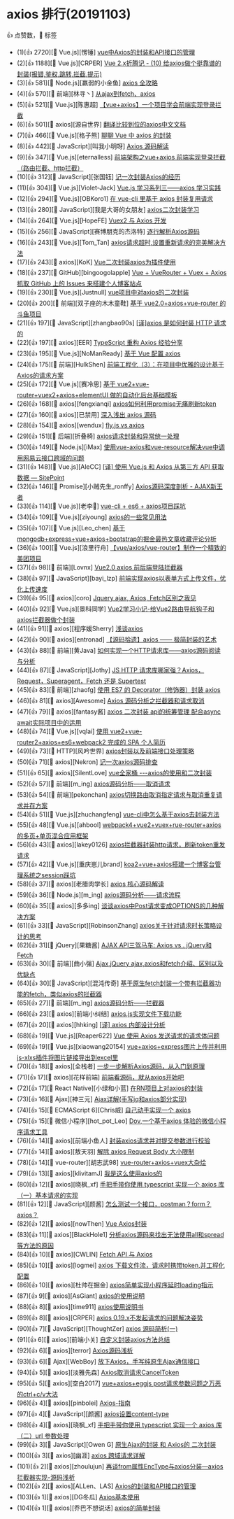 # axios 排行(20191103)

👍 点赞数，📌 标签
- (1)[👍 2720][📌 Vue.js][愣锤] [vue中Axios的封装和API接口的管理](https://juejin.im/post/5b55c118f265da0f6f1aa354)
- (2)[👍 1188][📌 Vue.js][CRPER] [Vue 2.x折腾记 - (10) 给axios做个挺靠谱的封装(报错,鉴权,跳转,拦截,提示)](https://juejin.im/post/59a22e71518825242c422604)
- (3)[👍 581][📌 Node.js][羸弱的小金鱼] [axios 全攻略](https://ykloveyxk.github.io/2017/02/25/axios%E5%85%A8%E6%94%BB%E7%95%A5/#more)
- (4)[👍 570][📌 前端][林寻丶] [从ajax到fetch、axios](https://juejin.im/post/5acde23c5188255cb32e7e76)
- (5)[👍 521][📌 Vue.js][陈惠超] [【vue+axios】一个项目学会前端实现登录拦截](https://github.com/superman66/vue-axios-github)
- (6)[👍 501][📌 axios][源自世界] [翻译比较到位的axios中文文档](https://segmentfault.com/a/1190000008470355?utm_source=tuicool&utm_medium=referral)
- (7)[👍 466][📌 Vue.js][格子熊] [聊聊 Vue 中 axios 的封装](https://juejin.im/post/5da90c3e6fb9a04e031c0413)
- (8)[👍 442][📌 JavaScript][叫我小明呀] [Axios 源码解读](https://juejin.im/post/5cb5d9bde51d456e62545abc)
- (9)[👍 347][📌 Vue.js][eternalless] [前端架构之vue+axios 前端实现登录拦截（路由拦截、http拦截）](https://juejin.im/post/5b791b8251882543057d8797)
- (10)[👍 312][📌 JavaScript][张国钰] [记一次封装Axios的经历](https://juejin.im/post/5a52c9a4f265da3e2a0d6b74)
- (11)[👍 304][📌 Vue.js][Violet-Jack] [Vue.js 学习系列三——axios 学习实践](http://www.jianshu.com/p/8e5fb763c3d7)
- (12)[👍 294][📌 Vue.js][OBKoro1] [在 vue-cli 里基于 axios 封装复用请求](https://juejin.im/post/59fd982c6fb9a045170490df)
- (13)[👍 280][📌 JavaScript][我是大哥的女朋友] [axios二次封装学习](https://juejin.im/post/5b714a44f265da27ea319fcb)
- (14)[👍 264][📌 Vue.js][HopeFE] [Vuex2 与 Axios 开发](https://blog.ygxdxx.com/2017/02/01/Vuex2&Axios-Develop/)
- (15)[👍 256][📌 JavaScript][赛博朋克的杰洛特] [逐行解析Axios源码](https://juejin.im/post/5d501512518825159e3d7be6)
- (16)[👍 243][📌 Vue.js][Tom_Tan] [axios请求超时,设置重新请求的完美解决方法](https://juejin.im/post/5abe0f94518825558a06bcd9)
- (17)[👍 243][📌 axios][KoK] [Vue二次封装axios为插件使用](https://juejin.im/post/5ae432aaf265da0b9c1063c8)
- (18)[👍 237][📌 GitHub][bingoogolapple] [Vue + VueRouter + Vuex + Axios 抓取 GitHub 上的 Issues 来搭建个人博客站点](https://juejin.im/post/596f3a6cf265da6c3f70e29b)
- (19)[👍 230][📌 Vue.js][Justnull] [vue项目中对axios的二次封装](https://juejin.im/post/5a293e50f265da432153f190)
- (20)[👍 200][📌 前端][双子座的木木童鞋] [基于 vue2.0+axios+vue-router 的斗鱼项目](https://github.com/PinMr/douyu-vue)
- (21)[👍 197][📌 JavaScript][zhangbao90s] [[译]axios 是如何封装 HTTP 请求的](https://juejin.im/post/5d906269f265da5ba7451b02)
- (22)[👍 197][📌 axios][EER] [TypeScript 重构 Axios 经验分享](https://juejin.im/post/5bf7f1c0e51d455ed74f625c)
- (23)[👍 195][📌 Vue.js][NoManReady] [基于 Vue 配置 axios](https://juejin.im/post/5a02a898f265da43052e0c85)
- (24)[👍 175][📌 前端][HulkShen] [前端工程化（3）：在项目中优雅的设计基于Axios的请求方案](https://juejin.im/post/5c9c6be8f265da610f7c186d)
- (25)[👍 172][📌 Vue.js][赛冷思] [基于 vue2+vue-router+vuex2+axios+elementUI 做的自动化后台基础模板](https://github.com/sailengsi/sls-admin)
- (26)[👍 168][📌 axios][fengxianqi] [axios如何利用promise无痛刷新token](https://juejin.im/post/5d5ccdd75188255625591357)
- (27)[👍 160][📌 axios][已禁用] [深入浅出 axios 源码](https://zhuanlan.zhihu.com/p/37962469)
- (28)[👍 154][📌 axios][wendux] [fly.js vs axios](https://juejin.im/post/59eee969f265da430e4e5853)
- (29)[👍 151][📌 后端][折叠椅] [axios请求封装和异常统一处理](https://segmentfault.com/a/1190000012804684)
- (30)[👍 149][📌 Node.js][iMax] [使用vue-axios和vue-resource解决vue中调用网易云接口跨域的问题](https://juejin.im/post/5a5f1c94518825733d6918d9)
- (31)[👍 148][📌 Vue.js][AleCC] [[译] 使用 Vue.js 和 Axios 从第三方 API 获取数据 — SitePoint](http://www.zcfy.cc/article/fetching-data-from-a-third-party-api-with-vue-js-and-axios-mdash-sitepoint-2706.html)
- (32)[👍 146][📌 Promise][小贼先生_ronffy] [Axios源码深度剖析 - AJAX新王者](https://juejin.im/post/5b0ba2d56fb9a00a1357a334)
- (33)[👍 114][📌 Vue.js][老李🐇] [vue-cli + es6 + axios项目踩坑](https://juejin.im/post/5ab0e1b46fb9a028ba1f504c)
- (34)[👍 109][📌 Vue.js][ziyoung] [axios的一些常见用法](https://juejin.im/post/59e81bedf265da43294d2886)
- (35)[👍 107][📌 Vue.js][Leo_chen] [基于mongodb+express+vue+axios+bootstrap的掘金最热文章收藏评论分析](https://juejin.im/post/5a1293c55188255851324e93)
- (36)[👍 100][📌 Vue.js][浪里行舟] [【vue/axios/vue-router】制作一个精致的美团项目](https://juejin.im/post/5afe56e6f265da0ba76ffac3)
- (37)[👍 98][📌 前端][Lovnx] [Vue2.0 axios 前后端登陆拦截器](http://blog.csdn.net/rickiyeat/article/details/77030124)
- (38)[👍 97][📌 JavaScript][bayi_lzp] [前端实现axios以表单方式上传文件，优化上传速度](https://juejin.im/post/5cff13ab6fb9a07ee1691e82)
- (39)[👍 95][📌 axios][coro] [Jquery ajax, Axios, Fetch区别之我见](https://segmentfault.com/a/1190000012836882)
- (40)[👍 92][📌 Vue.js][景科同学] [Vue2学习小记-给Vue2路由导航钩子和axios拦截器做个封装](https://juejin.im/post/5a1550746fb9a045076f4fd2)
- (41)[👍 91][📌 axios][程序媛Sherry] [浅谈axios](http://www.jianshu.com/p/065294e2711c)
- (42)[👍 90][📌 axios][entronad] [【源码拾遗】axios —— 极简封装的艺术](https://zhuanlan.zhihu.com/p/28396592)
- (43)[👍 88][📌 前端][黄Java] [如何实现一个HTTP请求库——axios源码阅读与分析](https://juejin.im/post/5aedd4a2f265da0b9d781b85)
- (44)[👍 87][📌 JavaScript][Jothy] [JS HTTP 请求库哪家强？Axios，Request，Superagent，Fetch 还是 Supertest](https://juejin.im/post/5c10fc4de51d455bea33a5e4)
- (45)[👍 83][📌 前端][zhaofg] [使用 ES7 的 Decorator（修饰器）封装 axios](https://github.com/glangzh/retrofit-cjs)
- (46)[👍 81][📌 axios][Awesome] [Axios 源码分析之拦截器和请求取消](http://hejx.space/2017/08/25/Axios-源码分析/)
- (47)[👍 79][📌 axios][fantasy酱] [axios 二次封装 api的统筹管理 配合async await实际项目中的运用](https://www.jianshu.com/p/6b626d72ea78)
- (48)[👍 74][📌 Vue.js][vqlai] [使用 vue2+vue-router2+axios+es6+webpack2 完成的 SPA 个人简历](https://github.com/vqlai/vqlai.github.io)
- (49)[👍 73][📌 HTTP][风吟世界] [axios封装以及前端接口处理策略](https://juejin.im/post/5cbc6b786fb9a0685b49049c)
- (50)[👍 71][📌 axios][Nekron] [记一次axios源码排查](https://juejin.im/post/5b9b7be8e51d450e704258a0)
- (51)[👍 65][📌 axios][SilentLove] [vue全家桶 ---axios的使用和二次封装](https://juejin.im/post/5c271979f265da61590bc078)
- (52)[👍 57][📌 前端][m_ing] [axios源码分析——取消请求](https://juejin.im/post/5b27682f6fb9a00e733f121e)
- (53)[👍 54][📌 前端][pekonchan] [axios切换路由取消指定请求与取消重复请求并存方案](https://juejin.im/post/5d441a98e51d4561db5e39ee)
- (54)[👍 51][📌 Vue.js][zhuchangfeng] [vue-cli中怎么基于axios去封装方法](https://juejin.im/post/5c971c126fb9a070f6534b2f)
- (55)[👍 48][📌 Vue.js][ahbool] [webpack4+vue2+vuex+rue-router+axios的多页+单页混合应用框架](https://segmentfault.com/a/1190000016268168)
- (56)[👍 43][📌 axios][lakey0126] [axios拦截器封装http请求，刷新token重发请求](https://juejin.im/post/5d2689d2e51d457759648777)
- (57)[👍 42][📌 Vue.js][重庆崽儿brand] [koa2+vue+axios搭建一个博客台管理系统之session踩坑](https://juejin.im/post/5b6f120ff265da283b563f5d)
- (58)[👍 37][📌 axios][老腊肉学长] [axios 核心源码解读](https://juejin.im/post/5c01126d6fb9a049fd0f9405)
- (59)[👍 36][📌 Node.js][m_ing] [axios源码分析——请求流程](https://juejin.im/post/5b2365426fb9a00e315c18b6)
- (60)[👍 35][📌 axios][多多ing] [谈谈axios中Post请求变成OPTIONS的几种解决方案](https://juejin.im/post/5c68b2efe51d457fd52ee155)
- (61)[👍 33][📌 JavaScript][RobinsonZhang] [axios关于针对请求时长策略设计的思考](https://juejin.im/post/5c95d481f265da60e65b9c66)
- (62)[👍 31][📌 jQuery][果糖酱] [AJAX API三驾马车: Axios vs . jQuery和Fetch](https://juejin.im/post/5b4b416a6fb9a04f932feb2c)
- (63)[👍 30][📌 前端][曲小强] [Ajax,jQuery ajax,axios和fetch介绍、区别以及优缺点](https://juejin.im/post/5d5e673ff265da03d2114646)
- (64)[👍 30][📌 JavaScript][混沌传奇] [基于原生fetch封装一个带有拦截器功能的fetch，类似axios的拦截器](https://juejin.im/post/5c70e656e51d457ab52e3b39)
- (65)[👍 27][📌 前端][m_ing] [axios源码分析——拦截器](https://juejin.im/post/5b272758e51d4558a04a2dbf)
- (66)[👍 23][📌 axios][前端小纠结] [axios.js实现文件下载功能](https://juejin.im/post/5d02efa3e51d45105d63a4f7)
- (67)[👍 20][📌 axios][hhking] [[译] axios 内部设计分析](https://blog.hhking.cn/2018/09/04/http-request-library-with-axios/)
- (68)[👍 19][📌 Vue.js][Reaper622] [Vue 使用 Axios 发送请求的请求体问题](https://juejin.im/post/5be69e1b6fb9a049e23184ae)
- (69)[👍 19][📌 Vue.js][xiaowang20154] [vue+axios+express图片上传并利用js-xlxs插件将图片链接导出到excel里](https://juejin.im/post/5b6092e65188251b176a7d62)
- (70)[👍 18][📌 axios][全栈者] [一步一步解析Axios源码，从入门到原理](https://juejin.im/post/5d3bc534e51d4555fc1acd7d)
- (71)[👍 17][📌 axios][花样前端] [前端看源码，就从axios开始吧](https://juejin.im/post/5d20328bf265da1bc7525a70)
- (72)[👍 17][📌 React Native][小绿和小蓝] [在RN项目上对axios的封装](https://juejin.im/post/5c0f5b635188252b547c4b32)
- (73)[👍 16][📌 Ajax][神三元] [Ajax详解(手写jq和axios部分实现)](https://juejin.im/post/5d0d9bb5e51d454f72302523)
- (74)[👍 15][📌 ECMAScript 6][Chris威] [自己动手实现一个 axios](https://juejin.im/post/5d8080006fb9a06b04723207)
- (75)[👍 15][📌 微信小程序][hot_pot_Leo] [Dov,一个基于axios 体验的微信小程序请求工具](https://juejin.im/post/5ce3a82b5188253335656bd6)
- (76)[👍 14][📌 axios][前端小鱼人] [封装axios请求并对提交参数进行校验](https://juejin.im/post/5cb5e9d4f265da039955d30c)
- (77)[👍 14][📌 axios][敖天羽] [解除 axios Request Body 大小限制](https://www.codesky.me/archives/axios-request-body.wind)
- (78)[👍 14][📌 vue-router][胡志武98] [vue-router+axios+vuex大杂烩](https://juejin.im/post/5ce810786fb9a07ea9444af1)
- (79)[👍 13][📌 axios][klivitamJ] [我是这么使用axios的](https://juejin.im/post/5cdd4707e51d453acd505103)
- (80)[👍 12][📌 axios][晓枫_xf] [手把手带你使用 typescript 实现一个 axios 库（一）基本请求的实现](https://juejin.im/post/5cd15a69e51d454757162511)
- (81)[👍 12][📌 JavaScript][颜酱] [怎么测试一个接口，postman？form？axios？](https://juejin.im/post/5db945bc51882533627f6a21)
- (82)[👍 12][📌 axios][nowThen] [Vue Axios封装](https://juejin.im/post/5d6750556fb9a06ae94d446c)
- (83)[👍 11][📌 axios][BlackHole1] [分析axios源码来找出无法使用all和spread等方法的原因](https://juejin.im/post/5ad192d2518825558c47dcbc)
- (84)[👍 10][📌 axios][CWLIN] [Fetch API 与 Axios](https://juejin.im/post/5cb9b799e51d456e4c4c002a)
- (85)[👍 10][📌 axios][logmei] [axios 下载文件流，请求时携带token,并工程化配置](https://juejin.im/post/5d3e5a776fb9a07f091beb3c)
- (86)[👍 10][📌 axios][杜帅在掘金] [axios简单实现小程序延时loading指示](https://juejin.im/post/5b50a033f265da0f716c1d8f)
- (87)[👍 9][📌 axios][AsGiant] [axios的使用说明](https://juejin.im/post/5d117fee6fb9a07ed064bf3b)
- (88)[👍 8][📌 axios][time911] [axios使用说明书](https://juejin.im/post/5ca1acd651882543d061b57b)
- (89)[👍 8][📌 axios][CRPER] [axios 0.19.x不发起请求的问题解决姿势](https://juejin.im/post/5d313ba36fb9a07ed524d886)
- (90)[👍 7][📌 JavaScript][ThoughtZer] [axios 源码简析(一)](https://juejin.im/post/5d497444e51d453b3977434b)
- (91)[👍 6][📌 axios][前端小关] [自定义封装axios方法总结](https://juejin.im/post/5d2d9133f265da1b60293659)
- (92)[👍 6][📌 axios][terror] [Axios源码浅析](https://juejin.im/post/5d006196e51d4510b71da5df)
- (93)[👍 6][📌 Ajax][WebBoy] [放下Axios，手写纯原生Ajax通信接口](https://juejin.im/post/5d8769cce51d45620771f1af)
- (94)[👍 5][📌 axios][淡雅先森] [Axios取消请求CancelToken](https://juejin.im/post/5d664634f265da03d42fb6dc)
- (95)[👍 5][📌 axios][空白2017] [vue+axios+eggjs post请求参数问题之万恶的ctrl+c/v大法](https://juejin.im/post/5c9cc5b6e51d4533f7067efc)
- (96)[👍 4][📌 axios][pinbolei] [Axios-指南](https://juejin.im/post/5cd28118e51d453b696acc2b)
- (97)[👍 4][📌 JavaScript][颜酱] [axios设置content-type](https://juejin.im/post/5d64f919f265da0390053da4)
- (98)[👍 4][📌 axios][晓枫_xf] [手把手带你使用 typescript 实现一个 axios 库（二）url 参数处理](https://juejin.im/post/5cd2aa6de51d45475f4de2c0)
- (99)[👍 3][📌 JavaScript][Owen G] [原生Ajax的封装 和 Axios的 二次封装](https://juejin.im/post/5d6731fb6fb9a06add4e3fd5)
- (100)[👍 3][📌 axios][幽涯] [axios 跨域请求详解](https://juejin.im/post/5ce8a2b16fb9a07eee5ea9cf)
- (101)[👍 2][📌 axios][zhoulujun] [再谈from属性EncType与axios分装—axios拦截器实现-源码浅析](https://juejin.im/post/5cc971ebf265da03b11f45be)
- (102)[👍 2][📌 axios][ALLen、LAS] [Axios的封装和API接口的管理](https://juejin.im/post/5d651d14f265da03951a0390)
- (103)[👍 1][📌 axios][DG冬瓜] [Axios基本使用](https://juejin.im/post/5d7a019bf265da03a31d65bb)
- (104)[👍 1][📌 axios][乔巴不想说话] [axios的简单封装](https://juejin.im/post/5cc56219f265da037516ab27)
